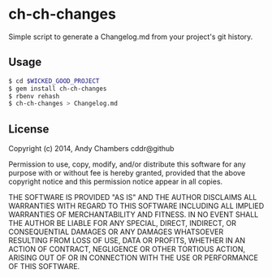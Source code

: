 # ch-ch-changes

Simple script to generate a Changelog.md from your project's git history.

## Usage

```sh
$ cd $WICKED_GOOD_PROJECT
$ gem install ch-ch-changes
$ rbenv rehash
$ ch-ch-changes > Changelog.md
```

## License

Copyright (c) 2014, Andy Chambers cddr@github

Permission to use, copy, modify, and/or distribute this software for any purpose with or without fee is hereby granted, provided that the above copyright notice and this permission notice appear in all copies.

THE SOFTWARE IS PROVIDED "AS IS" AND THE AUTHOR DISCLAIMS ALL WARRANTIES WITH REGARD TO THIS SOFTWARE INCLUDING ALL IMPLIED WARRANTIES OF MERCHANTABILITY AND FITNESS. IN NO EVENT SHALL THE AUTHOR BE LIABLE FOR ANY SPECIAL, DIRECT, INDIRECT, OR CONSEQUENTIAL DAMAGES OR ANY DAMAGES WHATSOEVER RESULTING FROM LOSS OF USE, DATA OR PROFITS, WHETHER IN AN ACTION OF CONTRACT, NEGLIGENCE OR OTHER TORTIOUS ACTION, ARISING OUT OF OR IN CONNECTION WITH THE USE OR PERFORMANCE OF THIS SOFTWARE.